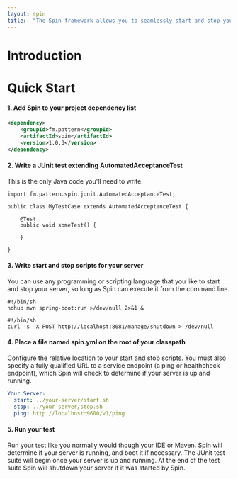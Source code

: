 ```yaml
---
layout: spin
title:  "The Spin framework allows you to seamlessly start and stop your microservices infrastructure as part of a JUnit test run."
---
```


# Introduction


# Quick Start

#### 1. Add Spin to your project dependency list  

```xml
<dependency>
    <groupId>fm.pattern</groupId>
    <artifactId>spin</artifactId>
    <version>1.0.3</version>
</dependency>
```

#### 2. Write a JUnit test extending AutomatedAcceptanceTest

This is the only Java code you'll need to write.

```
import fm.pattern.spin.junit.AutomatedAcceptanceTest;

public class MyTestCase extends AutomatedAcceptanceTest {

    @Test
    public void someTest() {
    
    }

}
```

#### 3. Write start and stop scripts for your server

You can use any programming or scripting language that you like to start and stop your server, so long as Spin can execute it from the command line. 

```
#!/bin/sh
nohup mvn spring-boot:run >/dev/null 2>&1 &
```

```
#!/bin/sh
curl -s -X POST http://localhost:8081/manage/shutdown > /dev/null
```

#### 4. Place a file named spin.yml on the root of your classpath

Configure the relative location to your start and stop scripts. You must also specify a fully qualified URL to a service endpoint (a ping or healthcheck endpoint), which Spin will check to determine if your server is up and running.

```yaml
Your Server: 
  start: ../your-server/start.sh
  stop: ../your-server/stop.sh
  ping: http://localhost:9600/v1/ping
```  

#### 5. Run your test

Run your test like you normally would though your IDE or Maven. Spin will determine if your server is running, and boot it if necessary. The JUnit test suite will begin once your server is up and running. At the end of the test suite Spin will shutdown your server if it was started by Spin.